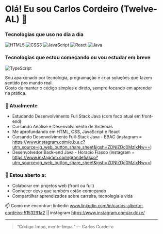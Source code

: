 # Olá! Eu sou Carlos Cordeiro (Twelve-AL) 🚀

### Tecnologias que uso no dia a dia  
![HTML5](https://img.shields.io/badge/HTML5-E34F26?style=for-the-badge&logo=html5&logoColor=white)
![CSS3](https://img.shields.io/badge/CSS3-1572B6?style=for-the-badge&logo=css3&logoColor=white)
![JavaScript](https://img.shields.io/badge/JavaScript-F7DF1E?style=for-the-badge&logo=javascript&logoColor=black)
![React](https://img.shields.io/badge/React-20232A?style=for-the-badge&logo=react&logoColor=61DAFB)
![Java](https://img.shields.io/badge/Java-007396?style=for-the-badge&logo=java&logoColor=white)

### Tecnologias que estou começando ou vou estudar em breve  
![TypeScript](https://img.shields.io/badge/TypeScript-007ACC?style=for-the-badge&logo=typescript&logoColor=white)

Sou apaixonado por tecnologia, programação e criar soluções que fazem sentido pro mundo real.  
Gosto de manter o código simples e direto, sempre focando em aprender na prática.

### 🎯 Atualmente
- Estudando Desenvolvimento Full Stack Java (com foco atual em front-end)
- Cursando Análise e Desenvolvimento de Sistemas
- Me aprofundando em HTML, CSS, JavaScript e React
- Cursando Desenvolvimento Full-Stack Java - EBAC (instagram = https://www.instagram.com/e.b.a.c?utm_source=ig_web_button_share_sheet&igsh=ZDNlZDc0MzIxNw==)
- Desenvolvedor Back-end Java - Horacio Fiasco (instagram = https://www.instagram.com/grandefiasco?utm_source=ig_web_button_share_sheet&igsh=ZDNlZDc0MzIxNw==)

### 🤝 Estou aberto a:
- Colaborar em projetos web (front ou full)
- Conhecer devs que também estão começando
- Compartilhar aprendizados sobre carreira, tecnologia e vida

📫 Como me encontrar: 
linkedin www.linkedin.com/in/carlos-alberto-cordeiro-5153291a2 || instagram https://www.instagram.com/ar.doze/ 

---

> “Código limpo, mente limpa.” — Carlos Cordeiro
